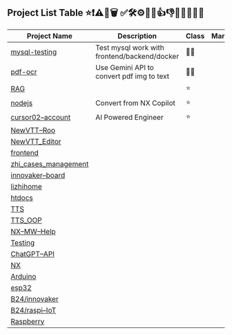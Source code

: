 ## Project List Table  ⭐❗⚠️📌🗑️ ✅🛠️⚙️👷‍♂️👍👎❌😀🔬👨‍💻

| Project Name | Description | Class | Mark |
|--------------|-------------|--------|------|
| [mysql-testing](https://github.com/lizhihome/mysql-testing) | Test mysql work with frontend/backend/docker | 👷‍♂️ | |
| [pdf-ocr](https://github.com/lizhihome/pdf-ocr) | Use Gemini API to convert pdf img to text | 👷‍♂️ | |
| [RAG](https://github.com/lizhihome/RAG) |  | ⭐ | |
| [nodejs](https://github.com/lizhihome/nodejs) | Convert from NX Copilot | ⭐ | |
| [cursor02–account](https://github.com/lizhihome/cursor02–account) | AI Powered Engineer | ⭐ | |
| [NewVTT–Roo](https://github.com/lizhihome/NewVTT–Roo) |  |  | |
| [NewVTT_Editor](https://github.com/lizhihome/NewVTT_Editor) |  |  | |
| [frontend](https://github.com/lizhihome/frontend) |  |  | |
| [zhi_cases_management](https://github.com/lizhihome/zhi_cases_management) |  |  | |
| [innovaker–board](https://github.com/lizhihome/innovaker–board) |  |  | |
| [lizhihome](https://github.com/lizhihome/lizhihome) |  |  | |
| [htdocs](https://github.com/lizhihome/htdocs) |  |  | |
| [TTS](https://github.com/lizhihome/TTS) |  |  | |
| [TTS_OOP](https://github.com/lizhihome/TTS_OOP) |  |  | |
| [NX–MW–Help](https://github.com/lizhihome/NX–MW–Help) |  |  | |
| [Testing](https://github.com/lizhihome/Testing) |  |  | |
| [ChatGPT–API](https://github.com/lizhihome/ChatGPT–API) |  |  | |
| [NX](https://github.com/lizhihome/NX) |  |  | |
| [Arduino](https://github.com/lizhihome/Arduino) |  |  | |
| [esp32](https://github.com/lizhihome/esp32) |  |  | |
| [B24/innovaker](https://github.com/lizhihome/B24/innovaker) |  |  | |
| [B24/raspi–IoT](https://github.com/lizhihome/B24/raspi–IoT) |  |  | |
| [Raspberry](https://github.com/lizhihome/Raspberry) |  |  | |

